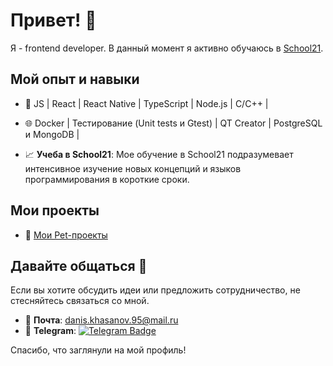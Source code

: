 # Привет! 👋

Я - frontend developer. В данный момент я активно обучаюсь в [School21](https://21-school.ru/).

## Мой опыт и навыки

- 🚀  JS | React | React Native | TypeScript | Node.js | C/C++ |
- 🌐 Docker | Тестирование (Unit tests и Gtest) | QT Creator | PostgreSQL и MongoDB |

- 📈 **Учеба в School21**: Мое обучение в School21 подразумевает интенсивное изучение новых концепций и языков программирования в короткие сроки.

## Мои проекты

- 📂 [Mои Pet-проекты](https://github.com/DanisKhasanov?tab=repositories)

## Давайте общаться 🤙

Если вы хотите обсудить идеи или предложить сотрудничество, не стесняйтесь связаться со мной.

- 📧 **Почта**: [danis.khasanov.95@mail.ru](mailto:danis.khasanov.95@mail.ru)
- 📱 **Telegram**: [![Telegram Badge](https://img.shields.io/badge/-DanisKhasanov-blue?style=flat&logo=Telegram&logoColor=white)](https://t.me/DanisKhasanov)

Спасибо, что заглянули на мой профиль!
